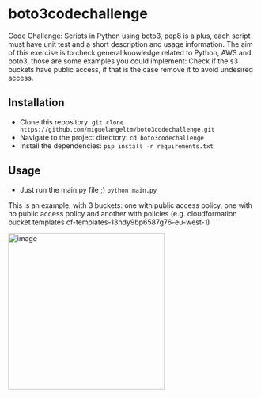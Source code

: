 # boto3codechallenge

Code Challenge:
Scripts in Python using boto3, pep8 is a plus, each script must have unit test and a short description and usage information.
The aim of this exercise is to check general knowledge related to Python, AWS and boto3, those are some examples you could implement:
Check if the s3 buckets have public access, if that is the case remove it to avoid undesired access.

## Installation
- Clone this repository: ```git clone  https://github.com/miguelangeltm/boto3codechallenge.git```
- Navigate to the project directory: ```cd boto3codechallenge```
- Install the dependencies: ```pip install -r requirements.txt```

## Usage
- Just run the main.py file ;) ```python main.py```

This is an example, with 3 buckets: one with public access policy, one with no public access policy and another with policies (e.g. cloudformation bucket templates cf-templates-13hdy9bp6587g76-eu-west-1)

<img width="316" alt="image" src="https://github.com/miguelangeltm/boto3codechallenge/assets/43521047/8faba723-8f87-4275-98c4-cf7f854349aa">
